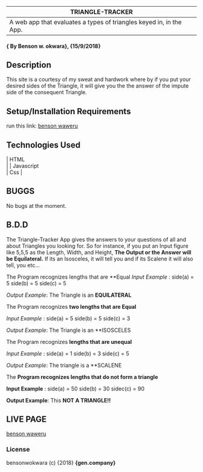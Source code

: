 |TRIANGLE-TRACKER
|----------------------------------------------------------------------------------------------------------------------------
|A web app that evaluates a types of triangles keyed in, in the App.
#### { By Benson w. okwara}, {15/9/2018}
## Description 
This site is a courtesy of my sweat and hardwork where by if you put your desired sides of the Triangle, it will give you the the answer of the impute side of the consequent Triangle.
## Setup/Installation Requirements
run this link: [benson waweru](https://benokwara.github.io/Triangle-Tracker)
## Technologies Used
|
HTML</br>
|
|
Javascript</br>
|
Css
|

## BUGGS
No bugs at the moment.
## B.D.D
The Triangle-Tracker App  gives the answers to your questions of all and about Triangles
you looking for. So for instance, if you put an Input figure like 5,5,5 as the Length, Width, and Height,
**The Output or the Answer will be Equilateral.** If its an Isosceles, it will tell you and if its Scalene it will also tell, you
etc...

The Program recognizes lengths that are **Equal
_Input Example_ : side(a) = 5 side(b) = 5 side(c) = 5

_Output Example_: The Triangle is an **EQUILATERAL**

The Program recognizes **two lengths that are Equal**

_Input Example_ : side(a) = 5 side(b) = 5 side(c) = 3

_Output Example_: The Triangle is an **ISOSCELES

The Program recognizes **lengths that are unequal**

_Input Example_ : side(a) = 1 side(b) = 3 side(c) = 5

_Output Example_: The triangle is a **SCALENE

The **Program recognizes lengths that do not form a triangle**

__Input Example__ : side(a) = 50 side(b) = 30 sidec(c) = 90

__Output Example__: This **NOT A TRIANGLE!!**

## LIVE PAGE
[benson waweru](https://benokwara.github.io/Triangle-Tracker)

### License
bensonwokwara (c) {2018} **{gen.company}**

